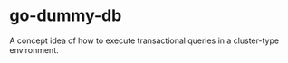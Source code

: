 # go-dummy-db
A concept idea of how to execute transactional queries in a cluster-type environment.




